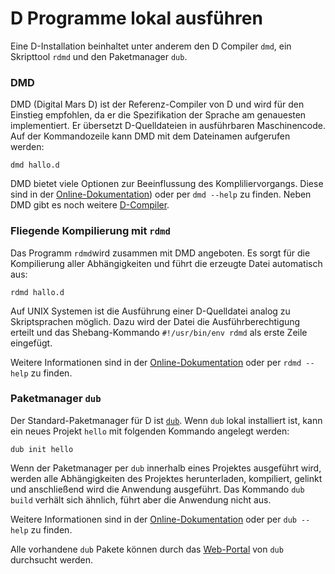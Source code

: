 # D Programme lokal ausführen

Eine D-Installation beinhaltet unter anderem den D Compiler `dmd`,
ein Skripttool `rdmd` und den Paketmanager `dub`.

### DMD 

DMD (Digital Mars D) ist der Referenz-Compiler von D und wird für den Einstieg
empfohlen, da er die Spezifikation der Sprache am genauesten implementiert.
Er übersetzt D-Quelldateien in ausführbaren Maschinencode.
Auf der Kommandozeile kann DMD mit dem Dateinamen aufgerufen werden:

    dmd hallo.d

DMD bietet viele Optionen zur Beeinflussung des Kompliliervorgangs.
Diese sind in der [Online-Dokumentation](https://dlang.org/dmd.html#switches))
oder per `dmd --help` zu finden.
Neben DMD gibt es noch weitere [D-Compiler](https://wiki.dlang.org/Compilers).

### Fliegende Kompilierung mit `rdmd`

Das Programm `rdmd`wird zusammen mit DMD angeboten. Es sorgt für die Kompilierung
aller Abhängigkeiten und führt die erzeugte Datei automatisch aus:

    rdmd hallo.d

Auf UNIX Systemen ist die Ausführung einer D-Quelldatei analog zu Skriptsprachen möglich.
Dazu wird der Datei die Ausführberechtigung erteilt und das Shebang-Kommando
`#!/usr/bin/env rdmd` als erste Zeile eingefügt.

Weitere Informationen sind in der [Online-Dokumentation](https://dlang.org/rdmd.html)
oder per `rdmd --help` zu finden.

### Paketmanager `dub`

Der Standard-Paketmanager für D ist [`dub`](http://code.dlang.org). Wenn `dub` lokal
installiert ist, kann ein neues Projekt `hello` mit folgenden Kommando angelegt
werden:

    dub init hello

Wenn der Paketmanager per `dub` innerhalb eines Projektes ausgeführt wird,
werden alle Abhängigkeiten des Projektes herunterladen, kompiliert, gelinkt
und anschließend wird die Anwendung ausgeführt.
Das Kommando `dub build` verhält sich ähnlich, führt aber die Anwendung nicht aus.

Weitere Informationen sind in der [Online-Dokumentation](https://code.dlang.org/docs/commandline)
oder per `dub --help` zu finden.

Alle vorhandene `dub` Pakete können durch das [Web-Portal](https://code.dlang.org)
von `dub` durchsucht werden.
